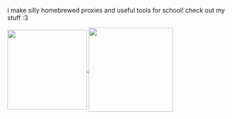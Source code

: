i make silly homebrewed proxies and useful tools for school! check out my stuff :3


<a href="https://github.com/anuraghazra/github-readme-stats">
  <img height=180 align="center" src="https://github-readme-stats.vercel.app/api?username=dinguschan-owo" />
</a>
<a href="https://github.com/anuraghazra/convoychat">
  <img height=190 align="center" src="https://github-readme-stats.vercel.app/api/top-langs?username=dinguschan-owo&layout=compact&langs_count=8&card_width=370" />
</a>
